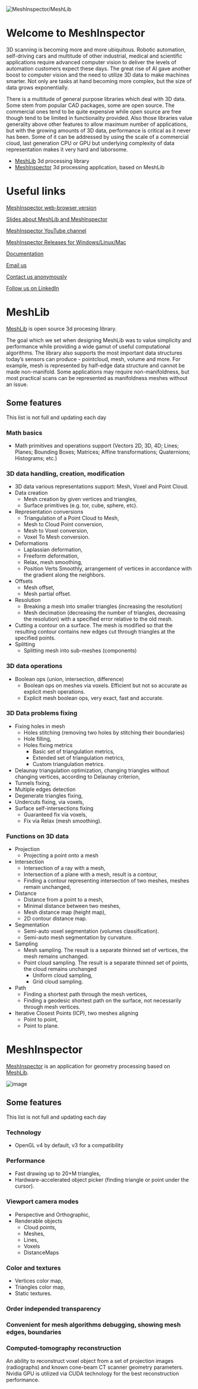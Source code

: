 ![MeshInspector/MeshLib](https://user-images.githubusercontent.com/10034350/176395489-6349670a-b9eb-4f53-886a-35a75b55e6ac.png)
# Welcome to MeshInspector
3D scanning is becoming more and more ubiquitous. Robotic automation, self-driving cars and multitude of other industrial, medical and scientific applications require advanced computer vision to deliver the levels of automation customers expect these days. The great rise of AI gave another boost to computer vision and the need to utilize 3D data to make machines smarter. Not only are tasks at hand becoming more complex, but the size of data grows exponentially. 

There is a multitude of general purpose libraries which deal with 3D data. Some stem from popular CAD packages, some are open source. The commercial ones tend to be quite expensive while open source are free though tend to be limited in functionality provided. Also those libraries value generality above other features  to allow maximum number of applications, but with the growing amounts of 3D data, performance is critical as it never has  been. Some of it can be addressed by using the scale of a commercial cloud, last generation CPU or GPU but underlying complexity of data representation makes it very hard and laborsome.

 - [MeshLib](#meshlib) 3d processing library
 - [MeshInspector](#meshinspector) 3d processing application, based on MeshLib

# Useful links
[MeshInspector web-browser version](https://demo.meshinspector.com/)

[Slides about MeshLib and MeshInspector](https://docs.google.com/presentation/d/1D0Ry6SE2J25PBtO_G9ZIp1cavoX2wyyY8jgvtjeayC4/edit?usp=sharing)

[MeshInspector YouTube channel](https://www.youtube.com/channel/UCv9bNhwoVDPaLPPyWJeVPNg)

[MeshInspector Releases for Windows/Linux/Mac](https://github.com/MeshInspector/MeshInspector/releases)

[Documentation](https://meshinspector.github.io/MeshLib/html/index.html)

[Email us](mailto:support@meshinspector.com)

[Contact us anonymously](https://meshinspector.github.io/ReportIssue/)

[Follow us on LinkedIn](https://www.linkedin.com/company/meshinspector/)

# MeshLib
[MeshLib](https://github.com/MeshInspector/MeshLib) is open source 3d procesing library.

The goal which we set when designing MeshLib was to value simplicity and performance while providing a wide gamut of useful computational algorithms. The library also supports the most important data structures today’s sensors can produce - pointcloud, mesh, volume and more. For example, mesh is represented by half-edge data structure and cannot be made non-manifold. Some applications may require non-manifoldness, but most practical scans can be represented as manifoldness meshes without an issue. 

## Some features
This list is not full and updating each day
### Math basics
 - Math primitives and operations support (Vectors 2D, 3D, 4D; Lines; Planes; Bounding Boxes; Matrices; Affine transformations; Quaternions; Histograms; etc.)
### 3D data handling, creation, modification
 - 3D data various representations support: Mesh, Voxel and Point Cloud.
 - Data creation 
   - Mesh creation by given vertices and triangles,
   - Surface primitives (e.g. tor, cube, sphere, etc).
 - Representation conversions
   - Triangulation of a Point Cloud to Mesh,
   - Mesh to Cloud Point conversion,
   - Mesh to Voxel conversion,
   - Voxel To Mesh conversion.
 - Deformations
   - Laplassian deformation,
   - Freeform deformation,
   - Relax, mesh smoothing,
   - Position Verts Smoothly, arrangement of vertices in accordance with the gradient along the neighbors.
 - Offsets
   - Mesh offset, 
   - Mesh partial offset.
 - Resolution
   - Breaking a mesh into smaller triangles (increasing the resolution)
   - Mesh decimation (decreasing the number of triangles, decreasing the resolution) with a specified error relative to the old mesh.
 - Cutting a contour on a surface. The mesh is modified so that the resulting contour contains new edges cut through triangles at the specified points.
 - Splitting
   - Splitting mesh into sub-meshes (components)
### 3D data operations
 - Boolean ops (union, intersection, difference) 
   - Boolean ops on meshes via voxels. Efficient but not so accurate as explicit mesh operations.
   - Explicit mesh boolean ops, very exact, fast and accurate.
### 3D Data problems fixing
 - Fixing holes in mesh
   - Holes stitching (removing two holes by stitching their boundaries) 
   - Hole filling,
   - Holes fixing metrics
      - Basic set of triangulation metrics,
      - Extended set of triangulation metrics,
      - Custom triangulation metrics.
 - Delaunay triangulation optimization, changing triangles without changing vertices, according to Delaunay criterion,
 - Tunnels fixing,
 - Multiple edges detection
 - Degenerate triangles fixing,
 - Undercuts fixing, via voxels, 
 - Surface self-intersections fixing
   - Guaranteed fix via voxels, 
   - Fix via Relax (mesh smoothing).
### Functions on 3D data
 - Projection
   - Projecting a point onto a mesh
 - Intersection
   - Intersection of a ray with a mesh,
   - Intersection of a plane with a mesh, result is a contour,
   - Finding a contour representing intersection of two meshes, meshes remain unchanged,
 - Distance
   - Distance from a point to a mesh,
   - Minimal distance between two meshes,
   - Mesh distance map (height map),
   - 2D contour distance map.
 - Segmentation
   - Semi-auto voxel segmentation (volumes classification).
   - Semi-auto mesh segmentation by curvature.
 - Sampling
   - Mesh sampling. The result is a separate thinned set of vertices, the mesh remains unchanged. 
   - Point cloud sampling. The result is a separate thinned set of points, the cloud remains unchanged
      - Uniform cloud sampling,
      - Grid cloud sampling.
 - Path 
   - Finding a shortest path through the mesh vertices,
   - Finding a geodesic shortest path on the surface, not necessarily through mesh vertices.
 - Iterative Closest Points (ICP), two meshes aligning
   - Point to point,
   - Point to plane.

# MeshInspector
[MeshInspector](https://github.com/MeshInspector/MeshInspector) is an application for geometry processing based on [MeshLib](https://github.com/MeshInspector/MeshLib).

![image](https://user-images.githubusercontent.com/3136125/153055383-a86e9e4f-f260-476c-af5e-c5e28e7a1632.png)

## Some features
This list is not full and updating each day
### Technology
 - OpenGL v4 by default, v3 for a compatibility
### Performance
 - Fast drawing up to 20+M triangles,
 - Hardware-accelerated object picker (finding triangle or point under the cursor).
### Viewport camera modes
 - Perspective and Orthographic,
 - Renderable objects
   - Cloud points,
   - Meshes,
   - Lines,
   - Voxels
   - DistanceMaps
### Color and textures 
 - Vertices color map,
 - Triangles color map,
 - Static textures.
### Order independed transparency
### Convenient for mesh algorithms debugging, showing mesh edges, boundaries
### Computed-tomography reconstruction
An ability to reconstruct voxel object from a set of projection images (radiographs) and known cone-beam CT scanner geometry parameters. Nvidia GPU is utilized via CUDA technology for the best reconstruction performance.
